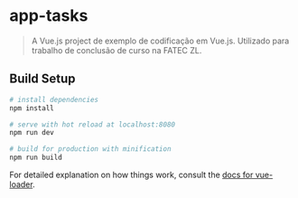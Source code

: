 # app-tasks

> A Vue.js project de exemplo de codificação em Vue.js. Utilizado para trabalho de conclusão de curso na FATEC ZL.

## Build Setup

``` bash
# install dependencies
npm install

# serve with hot reload at localhost:8080
npm run dev

# build for production with minification
npm run build
```

For detailed explanation on how things work, consult the [docs for vue-loader](http://vuejs.github.io/vue-loader).
